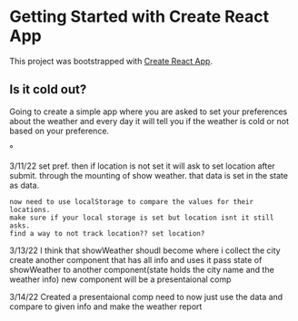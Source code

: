 # Getting Started with Create React App

This project was bootstrapped with [Create React App](https://github.com/facebook/create-react-app).

## Is it cold out?

Going to create a simple app where you are asked to set your preferences about the weather and every day it will tell you if the weather is cold or not based on your preference.


°



3/11/22
    set pref. 
    then if location is not set it will ask to set location after submit. 
    through the mounting of show weather.
    that data is set in the state as data.

    now need to use localStorage to compare the values for their locations.
    make sure if your local storage is set but location isnt it still asks.
    find a way to not track location?? set location?


3/13/22
    I think that showWeather shoudl become where i collect the city
    create another component that has all info and uses it
    pass state of showWeather to another component(state holds the city name and the weather info)
    new component will be a presentaional comp


3/14/22
    Created a presentaional comp
    need to now just use the data and compare to given info and make the weather report